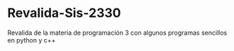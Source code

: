 # Revalida-Sis-2330
Revalida de la materia  de programación 3 con algunos programas sencillos en python y c++
